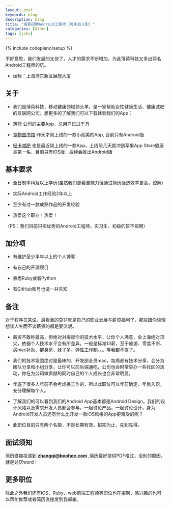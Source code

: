 ```yaml
---
layout: post
keywords: blog
description: blog
title: "高薪招聘Android工程师（可年后入职）"
categories: [Other]
tags: [jobs]
---
```

{% include codepiano/setup %}

不好意思，我们发展的太快了，人才的需求不断增加，为此薄荷科技又多出两名Android工程师的坑。

* 坐标：上海浦东新区展想大厦

## 关于

* 我们是薄荷科技，移动健康领域领头羊，是一家帮助女性健康生活、健康减肥的互联网公司。想更多的了解我们可以下载体验我们的App：

* [薄荷](http://www.wandoujia.com/apps/com.boohee.one) 公司的主要App，总用户已过千万

* [食物图书馆](http://app.mi.com/detail/80550) 昨天才刚上线的一款小而美的App, 目前只有Android版

* [轻卡减肥](https://itunes.apple.com/cn/app/qing-ka-jian-fei/id931801154?mt=8) 也是最近刚上线的一款App，上线前几天就冲到苹果App Store健康类第一名，目前只有iOS版，后续会推出Android版

## 基本要求

* 全日制本科及以上学历(虽然我们更看重能力但通过简历筛选效率更高，谅解)

* 实际Android工作经验2年以上

* 至少有过一款成熟作品的开发经验

* 热爱这个职业！热爱！

（PS：我们目前只招优秀的Android工程师，实习生、初级的暂不招聘）

## 加分项

* 有维护至少半年以上的个人博客

* 有自己的开源项目

* 熟悉Ruby或者Python

* 有GitHub账号也请一并告知

## 备注

对于程序员来说，最看重的莫非就是自己的职业发展与薪资福利了，那些跟你谈理想谈人生而不谈薪资的都是耍流氓。

* 薪资不敢称最高，但绝对对得起你的技术水平，让你个人满意，全上海绝对顶尖，依据个人技术水平会有所差异。一般是标准13薪，至于旅游、零食不断、买mac补助、健身房、妹子多、弹性工作制。。。等我都不提了。

* 我们的技术氛围绝对是最棒的，开发部全员mac，每周都有技术分享，会分为团队分享和小组分享，让你可以前后端通吃，公司也会时常举办一些社区的活动，你在为公司做贡献的同时自己的个人成长也会非常明显。

* 年底了很多人年前不会考虑换工作的，所以此职位可以年前确定，年后入职，充分理解每个人。

* 了解我们的可以看到我们的Android App基本都是Android Design，我们的设计风格以及需求开发人员都会参与，一起讨论产品，一起讨论设计，身为Android开发人员还有什么比开发一款iOS风格的App更难受的呢？

* 此职位目前只有两个名额，不是长期有效，招完为止，先到先得。

## 面试须知

简历直接投递到 **zhangqi@boohee.com** ,简历最好提供PDF格式，没别的原因， 就是讨厌word！

## 更多职位

除此之外我们还有iOS、Ruby、web前端工程师等职位也在招聘，感兴趣的也可以帮忙推荐或者简历直接发到我邮箱。

